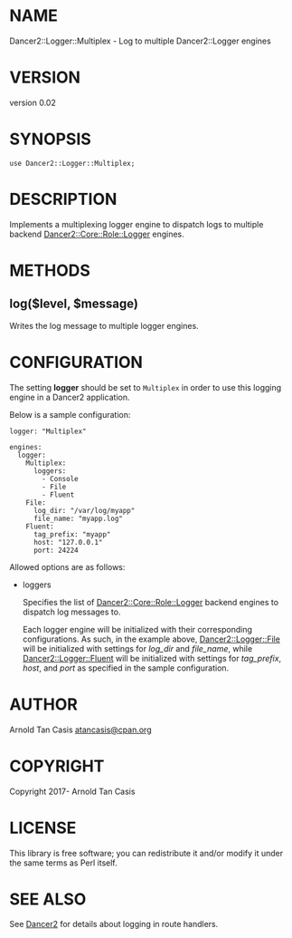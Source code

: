 # NAME

Dancer2::Logger::Multiplex - Log to multiple Dancer2::Logger engines

# VERSION

version 0.02

# SYNOPSIS

    use Dancer2::Logger::Multiplex;

# DESCRIPTION

Implements a multiplexing logger engine to dispatch logs to multiple
backend [Dancer2::Core::Role::Logger](https://metacpan.org/pod/Dancer2::Core::Role::Logger) engines.

# METHODS

## log($level, $message)

Writes the log message to multiple logger engines.

# CONFIGURATION

The setting **logger** should be set to `Multiplex` in order to use this
logging engine in a Dancer2 application.

Below is a sample configuration:

    logger: "Multiplex"

    engines:
      logger:
        Multiplex:
          loggers:
            - Console
            - File
            - Fluent
        File:
          log_dir: "/var/log/myapp"
          file_name: "myapp.log"
        Fluent:
          tag_prefix: "myapp"
          host: "127.0.0.1"
          port: 24224

Allowed options are as follows:

- loggers

    Specifies the list of [Dancer2::Core::Role::Logger](https://metacpan.org/pod/Dancer2::Core::Role::Logger) backend engines to
    dispatch log messages to.

    Each logger engine will be initialized with their corresponding
    configurations. As such, in the example above, [Dancer2::Logger::File](https://metacpan.org/pod/Dancer2::Logger::File)
    will be initialized with settings for _log\_dir_ and _file\_name_, while
    [Dancer2::Logger::Fluent](https://metacpan.org/pod/Dancer2::Logger::Fluent) will be initialized with settings for
    _tag\_prefix_, _host_, and _port_ as specified in the sample configuration.

# AUTHOR

Arnold Tan Casis <atancasis@cpan.org>

# COPYRIGHT

Copyright 2017- Arnold Tan Casis

# LICENSE

This library is free software; you can redistribute it and/or modify it
under the same terms as Perl itself.

# SEE ALSO

See [Dancer2](https://metacpan.org/pod/Dancer2) for details about logging in route handlers.
